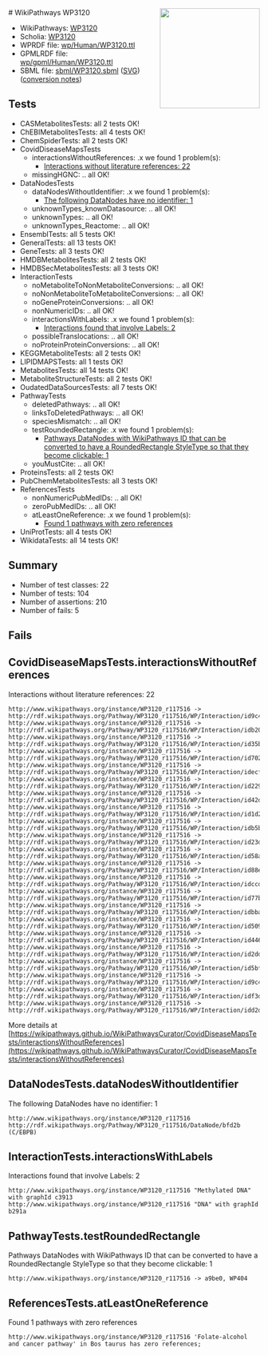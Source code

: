 <img style="float: right; width: 200px" src="../logo.png" />
# WikiPathways WP3120

* WikiPathways: [WP3120](https://identifiers.org/wikipathways:WP3120)
* Scholia: [WP3120](https://scholia.toolforge.org/wikipathways/WP3120)
* WPRDF file: [wp/Human/WP3120.ttl](../wp/Human/WP3120.ttl)
* GPMLRDF file: [wp/gpml/Human/WP3120.ttl](../wp/gpml/Human/WP3120.ttl)
* SBML file: [sbml/WP3120.sbml](../sbml/WP3120.sbml) ([SVG](../sbml/WP3120.svg)) ([conversion notes](../sbml/WP3120.txt))

## Tests
* CASMetabolitesTests: all 2 tests OK!
* ChEBIMetabolitesTests: all 4 tests OK!
* ChemSpiderTests: all 2 tests OK!
* CovidDiseaseMapsTests
    * interactionsWithoutReferences: .x we found 1 problem(s):
        * [Interactions without literature references: 22](#9701cd02)
    * missingHGNC: .. all OK!
* DataNodesTests
    * dataNodesWithoutIdentifier: .x we found 1 problem(s):
        * [The following DataNodes have no identifier: 1](#d2d32fa0)
    * unknownTypes_knownDatasource: .. all OK!
    * unknownTypes: .. all OK!
    * unknownTypes_Reactome: .. all OK!
* EnsemblTests: all 5 tests OK!
* GeneralTests: all 13 tests OK!
* GeneTests: all 3 tests OK!
* HMDBMetabolitesTests: all 2 tests OK!
* HMDBSecMetabolitesTests: all 3 tests OK!
* InteractionTests
    * noMetaboliteToNonMetaboliteConversions: .. all OK!
    * noNonMetaboliteToMetaboliteConversions: .. all OK!
    * noGeneProteinConversions: .. all OK!
    * nonNumericIDs: .. all OK!
    * interactionsWithLabels: .x we found 1 problem(s):
        * [Interactions found that involve Labels: 2](#630d2679)
    * possibleTranslocations: .. all OK!
    * noProteinProteinConversions: .. all OK!
* KEGGMetaboliteTests: all 2 tests OK!
* LIPIDMAPSTests: all 1 tests OK!
* MetabolitesTests: all 14 tests OK!
* MetaboliteStructureTests: all 2 tests OK!
* OudatedDataSourcesTests: all 7 tests OK!
* PathwayTests
    * deletedPathways: .. all OK!
    * linksToDeletedPathways: .. all OK!
    * speciesMismatch: .. all OK!
    * testRoundedRectangle: .x we found 1 problem(s):
        * [Pathways DataNodes with WikiPathways ID that can be converted to have a RoundedRectangle StyleType so that they become clickable: 1](#9fbad3cb)
    * youMustCite: .. all OK!
* ProteinsTests: all 2 tests OK!
* PubChemMetabolitesTests: all 3 tests OK!
* ReferencesTests
    * nonNumericPubMedIDs: .. all OK!
    * zeroPubMedIDs: .. all OK!
    * atLeastOneReference: .x we found 1 problem(s):
        * [Found 1 pathways with zero references](#35eb778e)
* UniProtTests: all 4 tests OK!
* WikidataTests: all 14 tests OK!


## Summary

* Number of test classes: 22
* Number of tests: 104
* Number of assertions: 210
* Number of fails: 5

## Fails

<a name="9701cd02" />

## CovidDiseaseMapsTests.interactionsWithoutReferences

Interactions without literature references: 22
```
http://www.wikipathways.org/instance/WP3120_r117516 -> http://rdf.wikipathways.org/Pathway/WP3120_r117516/WP/Interaction/id9c4dab53_2
http://www.wikipathways.org/instance/WP3120_r117516 -> http://rdf.wikipathways.org/Pathway/WP3120_r117516/WP/Interaction/idb208ae0d
http://www.wikipathways.org/instance/WP3120_r117516 -> http://rdf.wikipathways.org/Pathway/WP3120_r117516/WP/Interaction/id35b1fde3
http://www.wikipathways.org/instance/WP3120_r117516 -> http://rdf.wikipathways.org/Pathway/WP3120_r117516/WP/Interaction/id702c7a00
http://www.wikipathways.org/instance/WP3120_r117516 -> http://rdf.wikipathways.org/Pathway/WP3120_r117516/WP/Interaction/idecf18ae8
http://www.wikipathways.org/instance/WP3120_r117516 -> http://rdf.wikipathways.org/Pathway/WP3120_r117516/WP/Interaction/id229f4726
http://www.wikipathways.org/instance/WP3120_r117516 -> http://rdf.wikipathways.org/Pathway/WP3120_r117516/WP/Interaction/id42d9a35f
http://www.wikipathways.org/instance/WP3120_r117516 -> http://rdf.wikipathways.org/Pathway/WP3120_r117516/WP/Interaction/id1d27bcec
http://www.wikipathways.org/instance/WP3120_r117516 -> http://rdf.wikipathways.org/Pathway/WP3120_r117516/WP/Interaction/idb5b5b488
http://www.wikipathways.org/instance/WP3120_r117516 -> http://rdf.wikipathways.org/Pathway/WP3120_r117516/WP/Interaction/id23dcf84e
http://www.wikipathways.org/instance/WP3120_r117516 -> http://rdf.wikipathways.org/Pathway/WP3120_r117516/WP/Interaction/id58af674b
http://www.wikipathways.org/instance/WP3120_r117516 -> http://rdf.wikipathways.org/Pathway/WP3120_r117516/WP/Interaction/id88e0cc2d
http://www.wikipathways.org/instance/WP3120_r117516 -> http://rdf.wikipathways.org/Pathway/WP3120_r117516/WP/Interaction/idccd5c0a8
http://www.wikipathways.org/instance/WP3120_r117516 -> http://rdf.wikipathways.org/Pathway/WP3120_r117516/WP/Interaction/id77bad960
http://www.wikipathways.org/instance/WP3120_r117516 -> http://rdf.wikipathways.org/Pathway/WP3120_r117516/WP/Interaction/idbba3d817
http://www.wikipathways.org/instance/WP3120_r117516 -> http://rdf.wikipathways.org/Pathway/WP3120_r117516/WP/Interaction/id509aebaa
http://www.wikipathways.org/instance/WP3120_r117516 -> http://rdf.wikipathways.org/Pathway/WP3120_r117516/WP/Interaction/id4462416a
http://www.wikipathways.org/instance/WP3120_r117516 -> http://rdf.wikipathways.org/Pathway/WP3120_r117516/WP/Interaction/id2dd28425
http://www.wikipathways.org/instance/WP3120_r117516 -> http://rdf.wikipathways.org/Pathway/WP3120_r117516/WP/Interaction/id5bf7ecf2
http://www.wikipathways.org/instance/WP3120_r117516 -> http://rdf.wikipathways.org/Pathway/WP3120_r117516/WP/Interaction/id9c4dab53_1
http://www.wikipathways.org/instance/WP3120_r117516 -> http://rdf.wikipathways.org/Pathway/WP3120_r117516/WP/Interaction/idf3dfd758
http://www.wikipathways.org/instance/WP3120_r117516 -> http://rdf.wikipathways.org/Pathway/WP3120_r117516/WP/Interaction/idd2dd9714
```

More details at [https://wikipathways.github.io/WikiPathwaysCurator/CovidDiseaseMapsTests/interactionsWithoutReferences](https://wikipathways.github.io/WikiPathwaysCurator/CovidDiseaseMapsTests/interactionsWithoutReferences)

<a name="d2d32fa0" />

## DataNodesTests.dataNodesWithoutIdentifier

The following DataNodes have no identifier: 1
```
http://www.wikipathways.org/instance/WP3120_r117516 http://rdf.wikipathways.org/Pathway/WP3120_r117516/DataNode/bfd2b (C/EBPB)
```

<a name="630d2679" />

## InteractionTests.interactionsWithLabels

Interactions found that involve Labels: 2
```
http://www.wikipathways.org/instance/WP3120_r117516 "Methylated DNA" with graphId c3913
http://www.wikipathways.org/instance/WP3120_r117516 "DNA" with graphId b291a
```

<a name="9fbad3cb" />

## PathwayTests.testRoundedRectangle

Pathways DataNodes with WikiPathways ID that can be converted to have a RoundedRectangle StyleType so that they become clickable: 1
```
http://www.wikipathways.org/instance/WP3120_r117516 -> a9be0, WP404
 ```

<a name="35eb778e" />

## ReferencesTests.atLeastOneReference

Found 1 pathways with zero references
```
http://www.wikipathways.org/instance/WP3120_r117516 'Folate-alcohol and cancer pathway' in Bos taurus has zero references; 
```

